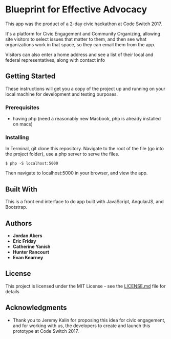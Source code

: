 # Blueprint for Effective Advocacy

This app was the product of a 2-day civic hackathon at Code Switch 2017.

It's a platform for Civic Engagement and Community Organizing, allowing site visitors to select issues that matter to them, and then see what organizations work in that space, so they can email them from the app.

Visitors can also enter a home address and see a list of their local and federal representatives, along with contact info

## Getting Started

These instructions will get you a copy of the project up and running on your local machine for development and testing purposes.

### Prerequisites
- having php (need a reasonably new Macbook, php is already installed on macs)


### Installing

In Terminal, git clone this repository. Navigate to the root of the file (go into the project folder), use a php server to serve the files.

```
$ php -S localhost:5000
```

Then navigate to localhost:5000 in your browser, and view the app.

## Built With

This is a front end interface to do app built with JavaScript, AngularJS, and Bootstrap.

## Authors

* **Jordan Akers**
* **Eric Friday**
* **Catherine Yanish**
* **Hunter Rancourt**
* **Evan Kearney**

## License

This project is licensed under the MIT License - see the [LICENSE.md](LICENSE.md) file for details

## Acknowledgments

* Thank you to Jeremy Kalin for proposing this idea for civic engagement, and for working with us, the developers to create and launch this prototype at Code Switch 2017.
